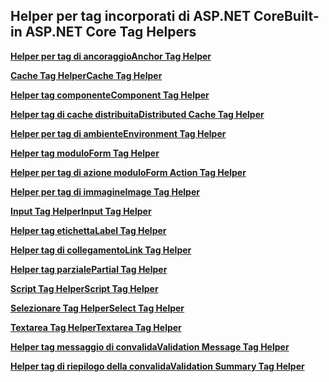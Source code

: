 ## <a name="built-in-aspnet-core-tag-helpers"></a><span data-ttu-id="4c42d-101">Helper per tag incorporati di ASP.NET Core</span><span class="sxs-lookup"><span data-stu-id="4c42d-101">Built-in ASP.NET Core Tag Helpers</span></span>

<span data-ttu-id="4c42d-102">**[Helper per tag di ancoraggio](xref:mvc/views/tag-helpers/builtin-th/anchor-tag-helper)**</span><span class="sxs-lookup"><span data-stu-id="4c42d-102">**[Anchor Tag Helper](xref:mvc/views/tag-helpers/builtin-th/anchor-tag-helper)**</span></span>

<span data-ttu-id="4c42d-103">**[Cache Tag Helper](xref:mvc/views/tag-helpers/builtin-th/cache-tag-helper)**</span><span class="sxs-lookup"><span data-stu-id="4c42d-103">**[Cache Tag Helper](xref:mvc/views/tag-helpers/builtin-th/cache-tag-helper)**</span></span>

<span data-ttu-id="4c42d-104">**[Helper tag componente](xref:mvc/views/tag-helpers/builtin-th/component-tag-helper)**</span><span class="sxs-lookup"><span data-stu-id="4c42d-104">**[Component Tag Helper](xref:mvc/views/tag-helpers/builtin-th/component-tag-helper)**</span></span>

<span data-ttu-id="4c42d-105">**[Helper tag di cache distribuita](xref:mvc/views/tag-helpers/builtin-th/distributed-cache-tag-helper)**</span><span class="sxs-lookup"><span data-stu-id="4c42d-105">**[Distributed Cache Tag Helper](xref:mvc/views/tag-helpers/builtin-th/distributed-cache-tag-helper)**</span></span>

<span data-ttu-id="4c42d-106">**[Helper per tag di ambiente](xref:mvc/views/tag-helpers/builtin-th/environment-tag-helper)**</span><span class="sxs-lookup"><span data-stu-id="4c42d-106">**[Environment Tag Helper](xref:mvc/views/tag-helpers/builtin-th/environment-tag-helper)**</span></span>

<span data-ttu-id="4c42d-107">**[Helper tag modulo](xref:mvc/views/working-with-forms#the-form-tag-helper)**</span><span class="sxs-lookup"><span data-stu-id="4c42d-107">**[Form Tag Helper](xref:mvc/views/working-with-forms#the-form-tag-helper)**</span></span>

<span data-ttu-id="4c42d-108">**[Helper per tag di azione modulo](xref:mvc/views/working-with-forms#the-form-action-tag-helper)**</span><span class="sxs-lookup"><span data-stu-id="4c42d-108">**[Form Action Tag Helper](xref:mvc/views/working-with-forms#the-form-action-tag-helper)**</span></span>

<span data-ttu-id="4c42d-109">**[Helper per tag di immagine](xref:mvc/views/tag-helpers/builtin-th/image-tag-helper)**</span><span class="sxs-lookup"><span data-stu-id="4c42d-109">**[Image Tag Helper](xref:mvc/views/tag-helpers/builtin-th/image-tag-helper)**</span></span>

<span data-ttu-id="4c42d-110">**[Input Tag Helper](xref:mvc/views/working-with-forms#the-input-tag-helper)**</span><span class="sxs-lookup"><span data-stu-id="4c42d-110">**[Input Tag Helper](xref:mvc/views/working-with-forms#the-input-tag-helper)**</span></span>

<span data-ttu-id="4c42d-111">**[Helper tag etichetta](xref:mvc/views/working-with-forms#the-label-tag-helper)**</span><span class="sxs-lookup"><span data-stu-id="4c42d-111">**[Label Tag Helper](xref:mvc/views/working-with-forms#the-label-tag-helper)**</span></span>

<span data-ttu-id="4c42d-112">**[Helper tag di collegamento](xref:mvc/views/tag-helpers/builtin-th/link-tag-helper)**</span><span class="sxs-lookup"><span data-stu-id="4c42d-112">**[Link Tag Helper](xref:mvc/views/tag-helpers/builtin-th/link-tag-helper)**</span></span>

<span data-ttu-id="4c42d-113">**[Helper tag parziale](xref:mvc/views/tag-helpers/builtin-th/partial-tag-helper)**</span><span class="sxs-lookup"><span data-stu-id="4c42d-113">**[Partial Tag Helper](xref:mvc/views/tag-helpers/builtin-th/partial-tag-helper)**</span></span>

<span data-ttu-id="4c42d-114">**[Script Tag Helper](xref:mvc/views/tag-helpers/builtin-th/script-tag-helper)**</span><span class="sxs-lookup"><span data-stu-id="4c42d-114">**[Script Tag Helper](xref:mvc/views/tag-helpers/builtin-th/script-tag-helper)**</span></span>

<span data-ttu-id="4c42d-115">**[Selezionare Tag Helper](xref:mvc/views/working-with-forms#the-select-tag-helper)**</span><span class="sxs-lookup"><span data-stu-id="4c42d-115">**[Select Tag Helper](xref:mvc/views/working-with-forms#the-select-tag-helper)**</span></span>

<span data-ttu-id="4c42d-116">**[Textarea Tag Helper](xref:mvc/views/working-with-forms#the-textarea-tag-helper)**</span><span class="sxs-lookup"><span data-stu-id="4c42d-116">**[Textarea Tag Helper](xref:mvc/views/working-with-forms#the-textarea-tag-helper)**</span></span>

<span data-ttu-id="4c42d-117">**[Helper tag messaggio di convalida](xref:mvc/views/working-with-forms#the-validation-message-tag-helper)**</span><span class="sxs-lookup"><span data-stu-id="4c42d-117">**[Validation Message Tag Helper](xref:mvc/views/working-with-forms#the-validation-message-tag-helper)**</span></span>

<span data-ttu-id="4c42d-118">**[Helper tag di riepilogo della convalida](xref:mvc/views/working-with-forms#the-validation-summary-tag-helper)**</span><span class="sxs-lookup"><span data-stu-id="4c42d-118">**[Validation Summary Tag Helper](xref:mvc/views/working-with-forms#the-validation-summary-tag-helper)**</span></span>
